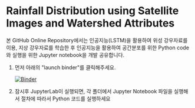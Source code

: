 # Rainfall Distribution using Satellite Images and Watershed Attributes

본 GitHub Online Repository에서는 인공지능(LSTM)을 활용하여 위성 강우자료를 이용, 지상 강우자료를 학습한 후 인공지능을 활용하여 공간분포를 위한 Python code와 실행을 위한 Jupyter notebook을 개발 공유합니다.

1. 먼저 아래의 "launch binder"를 클릭해주세요.

   [![Binder](https://mybinder.org/badge_logo.svg)](https://mybinder.org/v2/gh/Kwater-AILab/rainfall_distribution.git/HEAD)

2. 잠시후 JupyterLab이 실행되면, 각 폴더에서 Jupyter Notebook 파일을 실행해서 절차에 따라서 Python 코드를 실행하세요
